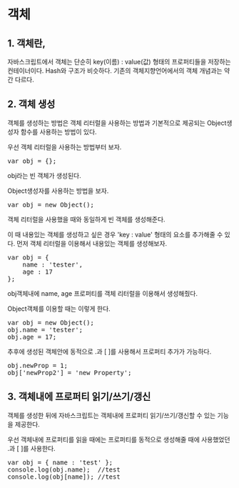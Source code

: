 객체
===
## 1. 객체란,
자바스크립트에서 객체는 단순히 key(이름) : value(값) 형태의 프로퍼티들을 저장하는 컨테이너이다. Hash와 구조가 비슷하다. 기존의 객체지향언어에서의 객체 개념과는 약간 다르다.

## 2. 객체 생성
객체를 생성하는 방법은 객체 리터럴을 사용하는 방법과 기본적으로 제공되는 Object생성자 함수를 사용하는 방법이 있다.  

우선 객체 리터럴을 사용하는 방법부터 보자.
<pre>
var obj = {};</pre>
obj라는 빈 객체가 생성된다.  

Object생성자를 사용하는 방법을 보자.
<pre>
var obj = new Object();</pre>
객체 리터럴을 사용했을 때와 동일하게 빈 객체를 생성해준다.

이 때 내용있는 객체를 생성하고 싶은 경우 'key : value' 형태의 요소를 추가해줄 수 있다. 먼저 객체 리터럴을 이용해서 내용있는 객체를 생성해보자.
<pre>
var obj = {
    name : 'tester',
    age : 17
};</pre>
obj객체내에 name, age 프로퍼티를 객체 리터럴을 이용해서 생성해줬다.  

Object객체를 이용할 때는 이렇게 한다.
<pre>
var obj = new Object();
obj.name = 'tester';
obj.age = 17;</pre>

추후에 생성된 객체안에 동적으로 .과 [ ]를 사용해서 프로퍼티 추가가 가능하다.
<pre>
obj.newProp = 1;
obj['newProp2'] = 'new Property';</pre>

## 3. 객체내에 프로퍼티 읽기/쓰기/갱신
객체를 생성한 뒤에 자바스크립트는 객체내에 프로퍼티 읽기/쓰기/갱신할 수 있는 기능을 제공한다.

우선 객체내에 프로퍼티를 읽을 때에는 프로퍼티를 동적으로 생성해줄 때에 사용했었던 .과 [ ]를 사용한다.
<pre>
var obj = { name : 'test' };
console.log(obj.name);  //test
console.log(obj[name]); //test</pre>